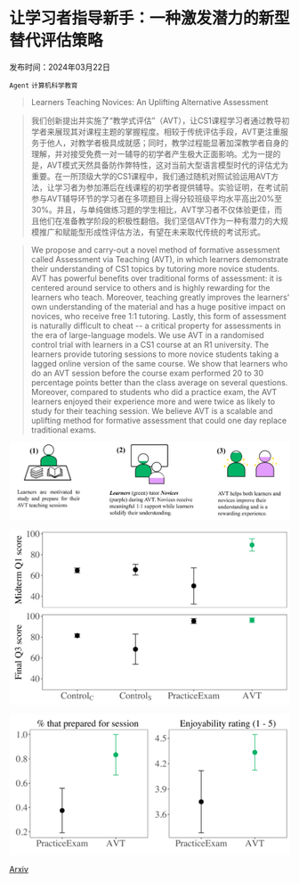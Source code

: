 # 让学习者指导新手：一种激发潜力的新型替代评估策略

发布时间：2024年03月22日

`Agent` `计算机科学教育`

> Learners Teaching Novices: An Uplifting Alternative Assessment

> 我们创新提出并实施了“教学式评估”（AVT），让CS1课程学习者通过教导初学者来展现其对课程主题的掌握程度。相较于传统评估手段，AVT更注重服务于他人，对教学者极具成就感；同时，教学过程能显著加深教学者自身的理解，并对接受免费一对一辅导的初学者产生极大正面影响。尤为一提的是，AVT模式天然具备防作弊特性，这对当前大型语言模型时代的评估尤为重要。在一所顶级大学的CS1课程中，我们通过随机对照试验运用AVT方法，让学习者为参加滞后在线课程的初学者提供辅导。实验证明，在考试前参与AVT辅导环节的学习者在多项题目上得分较班级平均水平高出20%至30%。并且，与单纯做练习题的学生相比，AVT学习者不仅体验更佳，而且他们在准备教学阶段的积极性翻倍。我们坚信AVT作为一种有潜力的大规模推广和赋能型形成性评估方法，有望在未来取代传统的考试形式。

> We propose and carry-out a novel method of formative assessment called Assessment via Teaching (AVT), in which learners demonstrate their understanding of CS1 topics by tutoring more novice students. AVT has powerful benefits over traditional forms of assessment: it is centered around service to others and is highly rewarding for the learners who teach. Moreover, teaching greatly improves the learners' own understanding of the material and has a huge positive impact on novices, who receive free 1:1 tutoring. Lastly, this form of assessment is naturally difficult to cheat -- a critical property for assessments in the era of large-language models.
  We use AVT in a randomised control trial with learners in a CS1 course at an R1 university. The learners provide tutoring sessions to more novice students taking a lagged online version of the same course. We show that learners who do an AVT session before the course exam performed 20 to 30 percentage points better than the class average on several questions. Moreover, compared to students who did a practice exam, the AVT learners enjoyed their experience more and were twice as likely to study for their teaching session. We believe AVT is a scalable and uplifting method for formative assessment that could one day replace traditional exams.

![让学习者指导新手：一种激发潜力的新型替代评估策略](../../../paper_images/2403.14971/x1.png)

![让学习者指导新手：一种激发潜力的新型替代评估策略](../../../paper_images/2403.14971/x2.png)

![让学习者指导新手：一种激发潜力的新型替代评估策略](../../../paper_images/2403.14971/x3.png)

[Arxiv](https://arxiv.org/abs/2403.14971)